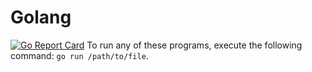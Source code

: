 # Golang
[![Go Report Card](https://goreportcard.com/badge/github.com/safinsingh/golang)](https://goreportcard.com/report/github.com/safinsingh/golang)
To run any of these programs, execute the following command: `go run /path/to/file`.
